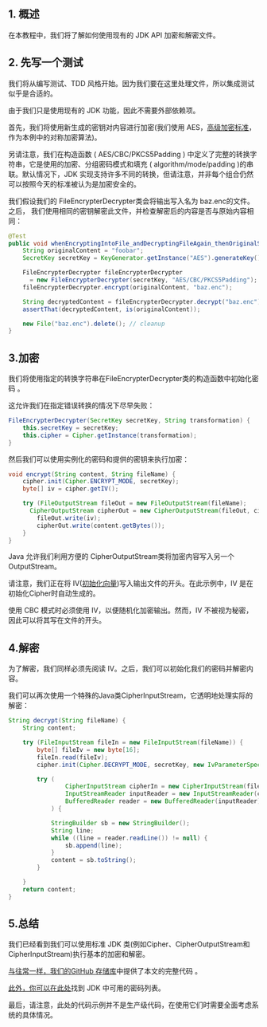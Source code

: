 ## 1. 概述

在本教程中，我们将了解如何使用现有的 JDK API 加密和解密文件。

## 2. 先写一个测试

我们将从编写测试、TDD 风格开始。因为我们要在这里处理文件，所以集成测试似乎是合适的。

由于我们只是使用现有的 JDK 功能，因此不需要外部依赖项。

首先，我们将使用新生成的密钥对内容进行加密(我们使用 AES，[高级加密标准](https://en.wikipedia.org/wiki/Advanced_Encryption_Standard)，作为本例中的对称加密算法)。

另请注意，我们在构造函数 ( AES/CBC/PKCS5Padding ) 中定义了完整的转换字符串，它是使用的加密、分组密码模式和填充 ( algorithm/mode/padding )的串联。默认情况下，JDK 实现支持许多不同的转换，但请注意，并非每个组合仍然可以按照今天的标准被认为是加密安全的。

我们假设我们的 FileEncrypterDecrypter类会将输出写入名为 baz.enc的文件。之后， 我们使用相同的密钥解密此文件，并检查解密后的内容是否与原始内容相同：

```java
@Test
public void whenEncryptingIntoFile_andDecryptingFileAgain_thenOriginalStringIsReturned() {
    String originalContent = "foobar";
    SecretKey secretKey = KeyGenerator.getInstance("AES").generateKey();

    FileEncrypterDecrypter fileEncrypterDecrypter
      = new FileEncrypterDecrypter(secretKey, "AES/CBC/PKCS5Padding");
    fileEncrypterDecrypter.encrypt(originalContent, "baz.enc");

    String decryptedContent = fileEncrypterDecrypter.decrypt("baz.enc");
    assertThat(decryptedContent, is(originalContent));

    new File("baz.enc").delete(); // cleanup
}
```

## 3.加密

 我们将使用指定的转换字符串在FileEncrypterDecrypter类的构造函数中初始化密码 。

这允许我们在指定错误转换的情况下尽早失败：

```java
FileEncrypterDecrypter(SecretKey secretKey, String transformation) {
    this.secretKey = secretKey;
    this.cipher = Cipher.getInstance(transformation);
}
```

然后我们可以使用实例化的密码和提供的密钥来执行加密：

```java
void encrypt(String content, String fileName) {
    cipher.init(Cipher.ENCRYPT_MODE, secretKey);
    byte[] iv = cipher.getIV();

    try (FileOutputStream fileOut = new FileOutputStream(fileName);
      CipherOutputStream cipherOut = new CipherOutputStream(fileOut, cipher)) {
        fileOut.write(iv);
        cipherOut.write(content.getBytes());
    }
}
```

Java 允许我们利用方便的 CipherOutputStream类将加密内容写入另一个OutputStream。

请注意，我们正在将 IV([初始化向量](https://en.wikipedia.org/wiki/Initialization_vector))写入输出文件的开头。在此示例中，IV 是在初始化Cipher时自动生成的。

使用 CBC 模式时必须使用 IV，以便随机化加密输出。然而，IV 不被视为秘密，因此可以将其写在文件的开头。

## 4.解密

为了解密，我们同样必须先阅读 IV。之后，我们可以初始化我们的密码并解密内容。

我们可以再次使用一个特殊的Java类CipherInputStream，它透明地处理实际的解密：

```java
String decrypt(String fileName) {
    String content;

    try (FileInputStream fileIn = new FileInputStream(fileName)) {
        byte[] fileIv = new byte[16];
        fileIn.read(fileIv);
        cipher.init(Cipher.DECRYPT_MODE, secretKey, new IvParameterSpec(fileIv));

        try (
                CipherInputStream cipherIn = new CipherInputStream(fileIn, cipher);
                InputStreamReader inputReader = new InputStreamReader(cipherIn);
                BufferedReader reader = new BufferedReader(inputReader)
            ) {

            StringBuilder sb = new StringBuilder();
            String line;
            while ((line = reader.readLine()) != null) {
                sb.append(line);
            }
            content = sb.toString();
        }

    }
    return content;
}
```

## 5.总结

我们已经看到我们可以使用标准 JDK 类(例如Cipher、CipherOutputStream和CipherInputStream)执行基本的加密和解密。

[与往常一样，我们的GitHub 存储库](https://github.com/eugenp/tutorials/tree/master/core-java-modules/core-java-security)中提供了本文的完整代码 。

[此外，你可以在此处](https://docs.oracle.com/en/java/javase/11/docs/api/java.base/javax/crypto/Cipher.html)找到 JDK 中可用的密码列表。

最后，请注意，此处的代码示例并不是生产级代码，在使用它们时需要全面考虑系统的具体情况。